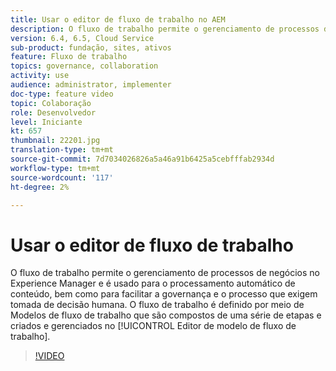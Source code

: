 ```yaml
---
title: Usar o editor de fluxo de trabalho no AEM
description: O fluxo de trabalho permite o gerenciamento de processos de negócios no Experience Manager e é usado para o processamento automático de conteúdo, bem como para facilitar a governança e o processo que exigem tomada de decisão humana. O fluxo de trabalho é definido por meio de Modelos de fluxo de trabalho que são compostos de uma série de etapas e criados e gerenciados no Editor de modelo de fluxo de trabalho.
version: 6.4, 6.5, Cloud Service
sub-product: fundação, sites, ativos
feature: Fluxo de trabalho
topics: governance, collaboration
activity: use
audience: administrator, implementer
doc-type: feature video
topic: Colaboração
role: Desenvolvedor
level: Iniciante
kt: 657
thumbnail: 22201.jpg
translation-type: tm+mt
source-git-commit: 7d7034026826a5a46a91b6425a5cebfffab2934d
workflow-type: tm+mt
source-wordcount: '117'
ht-degree: 2%

---
```



# Usar o editor de fluxo de trabalho

O fluxo de trabalho permite o gerenciamento de processos de negócios no Experience Manager e é usado para o processamento automático de conteúdo, bem como para facilitar a governança e o processo que exigem tomada de decisão humana. O fluxo de trabalho é definido por meio de Modelos de fluxo de trabalho que são compostos de uma série de etapas e criados e gerenciados no [!UICONTROL Editor de modelo de fluxo de trabalho].

>[!VIDEO](https://video.tv.adobe.com/v/22201/?quality=12&learn=on)
